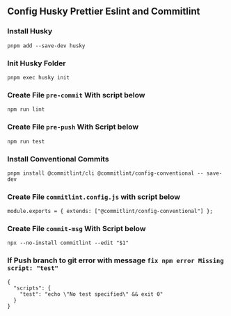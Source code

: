 ## Config Husky Prettier Eslint and Commitlint

### Install Husky

```
pnpm add --save-dev husky
```

### Init Husky Folder

```
pnpm exec husky init
```

### Create File `pre-commit` With script below

```
npm run lint

```

### Create File `pre-push` With Script below

```
npm run test
```

### Install Conventional Commits

```
pnpm install @commitlint/cli @commitlint/config-conventional -- save-dev
```

### Create File `commitlint.config.js` with script below

```
module.exports = { extends: ["@commitlint/config-conventional"] };
```

### Create File `commit-msg` With Script below

```
npx --no-install commitlint --edit "$1"

```

### If Push branch to git error with message `fix npm error Missing script: "test"`

```
{
  "scripts": {
    "test": "echo \"No test specified\" && exit 0"
  }
}
```
